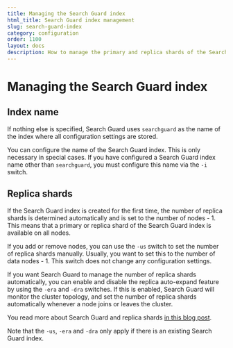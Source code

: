 ```yaml
---
title: Managing the Search Guard index
html_title: Search Guard index management
slug: search-guard-index
category: configuration
order: 1100
layout: docs
description: How to manage the primary and replica shards of the Search Guard configuration index.
---
```

<!---
Copryight 2017 floragunn GmbH
-->

# Managing the Search Guard index

## Index name

If nothing else is specified, Search Guard uses `searchguard` as the name of the index where all configuration settings are stored.

You can configure the name of the Search Guard index. This is only necessary in special cases. If you have configured a Search Guard index name other than `searchguard`, you must configure this name via the `-i` switch.

## Replica shards

If the Search Guard index is created for the first time, the number of replica shards is determined automatically and is set to the number of nodes - 1. This means that a primary or replica shard of the Search Guard index is available on all nodes.

If you add or remove nodes, you can use the `-us` switch to set the number of replica shards manually. Usually, you want to set this to the number of data nodes - 1. This switch does not change any configuration settings.

If you want Search Guard to manage the number of replica shards automatically, you can enable and disable the replica auto-expand feature by using the `-era` and `-dra` switches. If this is enabled, Search Guard will monitor the cluster topology, and set the number of replica shards automatically whenever a node joins or leaves the cluster.

You read more about Search Guard and replica shards [in this blog post](https://floragunn.com/search-guard-index-replica-shards/).

Note that the `-us`, `-era` and `-dra` only apply if there is an existing Search Guard index.

